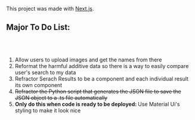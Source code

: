 This project was made with [Next.js](https://nextjs.org/).

## Major To Do List:
<br />

<ol>
  <br/>
  <li>Allow users to upload images and get the names from there</li>
  <li>Reformat the harmful additive data so there is a way to easily compare user's search to my data</li>
  <li>Refractor Serach Results to be a component and each individual result its own component</li>
  <strike><li> Refractor the Python script that generates the JSON file to save the JSON object to a .ts file automatically</li></strike>
  <li> <strong> Only do this when code is ready to be deployed: </strong> Use Material Ui's styling to make it look nice </li>
</ol>
